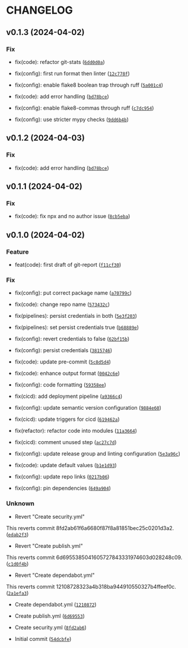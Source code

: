 # CHANGELOG



## v0.1.3 (2024-04-02)

### Fix

* fix(code): refactor git-stats ([`6dd0d0a`](https://github.com/JuanJFarina/git-report/commit/6dd0d0adb1b463af74555e02aa6acd20268cf074))

* fix(config): first run format then linter ([`12c778f`](https://github.com/JuanJFarina/git-report/commit/12c778fa18ec89a11f7c108f4de07e403fa2490f))

* fix(config): enable flake8 boolean trap through ruff ([`5a001c4`](https://github.com/JuanJFarina/git-report/commit/5a001c472e0aba624d3ce43dea4ec5f5cce3c390))

* fix(code): add error handling ([`bd78bce`](https://github.com/JuanJFarina/git-report/commit/bd78bceb345afed6bbe241ad3219eb43c7cb2480))

* fix(config): enable flake8-commas through ruff ([`c7dc954`](https://github.com/JuanJFarina/git-report/commit/c7dc95484fb7ad70cc73d1d1e0369ae08226b194))

* fix(config): use stricter mypy checks ([`9dd6b4b`](https://github.com/JuanJFarina/git-report/commit/9dd6b4b2716718ff7c4309499496dbf8c0f29f6e))

## v0.1.2 (2024-04-03)

### Fix

* fix(code): add error handling ([`bd78bce`](https://github.com/JuanJFarina/git-stats-report/commit/bd78bceb345afed6bbe241ad3219eb43c7cb2480))



## v0.1.1 (2024-04-02)

### Fix

* fix(code): fix npx and no author issue ([`8cb5eba`](https://github.com/JuanJFarina/git-report/commit/8cb5ebae429be2f02ae38f8ed3f4258efbfc72f2))


## v0.1.0 (2024-04-02)

### Feature

* feat(code): first draft of git-report ([`f11cf30`](https://github.com/JuanJFarina/git-report/commit/f11cf30a4516a9d687f65bd994260b232d789649))

### Fix

* fix(config): put correct package name ([`a70799c`](https://github.com/JuanJFarina/git-report/commit/a70799cf50c84359fcb7ca8b53d8dad1c2d08760))

* fix(code): change repo name ([`573432c`](https://github.com/JuanJFarina/git-report/commit/573432c6330b99a5b853b76cd56799a2e56f1e55))

* fix(pipelines): persist credentials in both ([`5e3f203`](https://github.com/JuanJFarina/git-report/commit/5e3f2037f972b0a6eff51b3abd2c3e4f921d27db))

* fix(pipelines): set persist credentials true ([`b68889e`](https://github.com/JuanJFarina/git-report/commit/b68889e9b5b9c9b967406417a4f1d5d693085b82))

* fix(config): revert credentials to false ([`62bf15b`](https://github.com/JuanJFarina/git-report/commit/62bf15b740386e7857bebd51d43ebabc95502fb1))

* fix(config): persist credentials ([`3815746`](https://github.com/JuanJFarina/git-report/commit/38157467a473ba380f3fb65819cef5f7db002211))

* fix(code): update pre-commit ([`5c8d5d4`](https://github.com/JuanJFarina/git-report/commit/5c8d5d433518d8e6644487a76a46f8110453513b))

* fix(code): enhance output format ([`0042c6e`](https://github.com/JuanJFarina/git-report/commit/0042c6e585fcf59802c930cea9d8a789cee8b552))

* fix(config): code formatting ([`59358ee`](https://github.com/JuanJFarina/git-report/commit/59358ee6f16a3d4dc00a1e25b1bd3b8e9f790bda))

* fix(cicd): add deployment pipeline ([`a9366c4`](https://github.com/JuanJFarina/git-report/commit/a9366c4f3cbd62f8556c4af6945edbea98c5ce20))

* fix(config): update semantic version configuration ([`9884e60`](https://github.com/JuanJFarina/git-report/commit/9884e6003c95c30d6f6972bf338295d40d42b06a))

* fix(cicd): update triggers for cicd ([`619462a`](https://github.com/JuanJFarina/git-report/commit/619462a1e85ceb9907a2f824eced2011cc514952))

* fix(refactor): refactor code into modules ([`11a3664`](https://github.com/JuanJFarina/git-report/commit/11a3664339a63020afbc42e3545fb12e9755218d))

* fix(cicd): comment unused step ([`ac27c7d`](https://github.com/JuanJFarina/git-report/commit/ac27c7d4031cb8a05206b2e3c633bbb96fb638af))

* fix(config): update release group and linting configuration ([`5e3a96c`](https://github.com/JuanJFarina/git-report/commit/5e3a96c2c8f6f74bc9d63d6847c9c37115d42d6f))

* fix(code): update default values ([`b1e1d93`](https://github.com/JuanJFarina/git-report/commit/b1e1d9302b23d2261c566fb34b99a20fec253f6b))

* fix(config): update repo links ([`0217b06`](https://github.com/JuanJFarina/git-report/commit/0217b06bba7eb20756b44012f8d6834b296568a0))

* fix(config): pin dependencies ([`649a904`](https://github.com/JuanJFarina/git-report/commit/649a904d417508e6a876442ff98d617540ba8f67))

### Unknown

* Revert &#34;Create security.yml&#34;

This reverts commit 8fd2ab61f6a6680f87f8a81851bec25c0201d3a2. ([`edab2f3`](https://github.com/JuanJFarina/git-report/commit/edab2f3cb56ebb2096a37ce4c9f13499a2048806))

* Revert &#34;Create publish.yml&#34;

This reverts commit 6d6955385041605727843331974603d028248c09. ([`c1d0f4b`](https://github.com/JuanJFarina/git-report/commit/c1d0f4b39c7c92a8ec1d7ec1225fd33730ef35fb))

* Revert &#34;Create dependabot.yml&#34;

This reverts commit 12108728323a4b318ba944910550327b4ffeef0c. ([`2a1efa3`](https://github.com/JuanJFarina/git-report/commit/2a1efa31425645d3c4ec984b79381d62e921222e))

* Create dependabot.yml ([`1210872`](https://github.com/JuanJFarina/git-report/commit/12108728323a4b318ba944910550327b4ffeef0c))

* Create publish.yml ([`6d69553`](https://github.com/JuanJFarina/git-report/commit/6d6955385041605727843331974603d028248c09))

* Create security.yml ([`8fd2ab6`](https://github.com/JuanJFarina/git-report/commit/8fd2ab61f6a6680f87f8a81851bec25c0201d3a2))

* Initial commit ([`54dcbfe`](https://github.com/JuanJFarina/git-report/commit/54dcbfe6189a8157fd4ea1c2c11400cdef12b6df))
